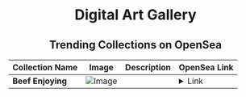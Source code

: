<div align="center">

# Digital Art Gallery

## Trending Collections on OpenSea

| Collection Name                       | Image                                                                                     | Description                       | OpenSea Link                                                                                          |
|---------------------------------------|-------------------------------------------------------------------------------------------|-----------------------------------|--------------------------------------------------------------------------------------------------------|
| **Beef Enjoying** | ![Image](https://i.seadn.io/s/raw/files/27a19dbd385f87d0ef7d2e6ffc19aec4.jpg?w=500&auto=format?w=200&auto=format) |  | <details><summary>Link</summary>[Beef Enjoying](https://opensea.io/collection/beef-enjoying)</details> |

</div>